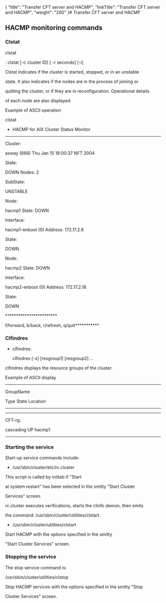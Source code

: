 {
    "title": "Transfer CFT server and HACMP",
    "linkTitle": "Transfer CFT server and HACMP",
    "weight": "260"
}# <span id="CFT_server_and_HACMP"></span>Transfer CFT server and HACMP

## <span id="HACMP_monitoring_commands"></span>HACMP monitoring commands

### Clstat

clstat
: clstat \[-c cluster ID\] \[ -r seconds\] \[-i\]

Clstat indicates if the cluster is started, stopped, or in an unstable
state. It also indicates if the nodes are in the process of joining or
quitting the cluster, or if they are in reconfiguration. Operational details
of each node are also displayed.

Example of ASCII operation

clstat
- HACMP for AIX Cluster Status Monitor

---------------------------------------------

Cluster:
axway (666) Thu Jan 15 18:00:37 NFT 2004

State:
DOWN Nodes: 2

SubState:
UNSTABLE

Node:
hacmp1 State: DOWN

Interface:
hacmp1-enboot (0) Address: 172.17.2.8

State:
DOWN

Node:
hacmp2 State: DOWN

Interface:
hacmp2-enboot (0) Address: 172.17.2.18

State:
DOWN

\*\*\*\*\*\*\*\*\*\*\*\*\*\*\*\*\*\*\*\*\*\*\*\*
f/forward, b/back, r/refresh, q/quit\*\*\*\*\*\*\*\*\*\*\*

### Clfindres

-   clfindres:
    clfindres \[-s\] \[resgroup1\] \[resgroup2\] ...

clfindres displays the resource groups of the cluster.

Example of ASCII display

----------------------------------------------------------------

GroupName
Type State Location

---------
------ --------

CFT-rg:
cascading UP hacmp1

---------------------------------------------------------------

### <span id="Starting_up_the_service"></span>Starting the service

Start-up service commands include:

-   /usr/sbin/cluster/etc/rc.cluster

This script is called by inittab if "Start
at system restart" has been selected in the smitty "Start Cluster
Services" screen.  
rc.cluster executes verifications, starts the clinfo demon, then emits
the command: /usr/sbin/cluster/utilities/clstart.

-   /usr/sbin/cluster/utilities/clstart

Start HACMP with the options specified in the smitty
"Start Cluster Services" screen.

### <span id="Stopping_the_service"></span>Stopping the service

The stop service command is:

/usr/sbin/cluster/utilities/clstop

Stop HACMP services with the options specified in the smitty "Stop
Cluster Services" screen.
